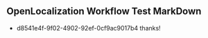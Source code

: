 ## OpenLocalization Workflow Test MarkDown
* d8541e4f-9f02-4902-92ef-0cf9ac9017b4 thanks!

<!--HONumber=Aug16_HO3-->


